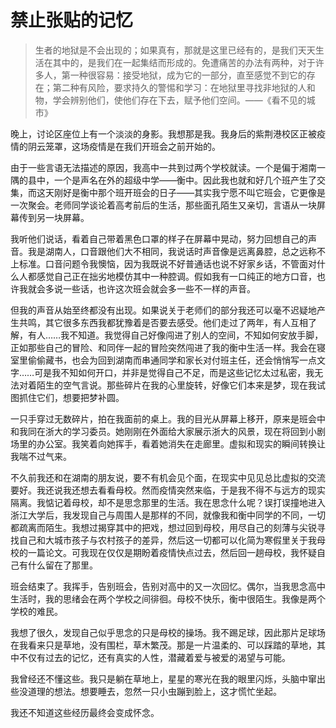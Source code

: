 # 禁止张贴的记忆

> 生者的地狱是不会出现的；如果真有，那就是这里已经有的，是我们天天生活在其中的，是我们在一起集结而形成的。免遭痛苦的办法有两种，对于许多人，第一种很容易：接受地狱，成为它的一部分，直至感觉不到它的存在；第二种有风险，要求持久的警惕和学习：在地狱里寻找非地狱的人和物，学会辨别他们，使他们存在下去，赋予他们空间。——《看不见的城市》

晚上，讨论区座位上有一个淡淡的身影。我想那是我。我身后的紫荆港校区正被疫情的阴云笼罩，这场疫情是在我们开班会之前开始的。

由于一些言语无法描述的原因，我高中一共到过两个学校就读。一个是偏于湘南一隅的县中，一个是声名在外的超级中学——衡中。因此我也就和好几个班产生了交集，而这天刚好是衡中那个班开班会的日子——其实我宁愿不叫它班会，它更像是一次聚会。老师同学谈论着高考前后的生活，那些面孔陌生又亲切，言语从一块屏幕传到另一块屏幕。

我听他们说话，看着自己带着黑色口罩的样子在屏幕中晃动，努力回想自己的声音。我是湖南人，口音跟他们大不相同，我说话时声音像是远离鼻腔，总之远称不上标准。口音问题令我懊恼，因为我既说不好普通话也说不好家乡话，不管面对什么人都感觉自己正在拙劣地模仿其中一种腔调。假如我有一口纯正的地方口音，也许我就会多说一些话，也许这次班会就会多一些不一样的声音。

但我的声音从始至终都没有出现。如果说关于老师们的部分我还可以毫不迟疑地产生共鸣，其它很多东西我都犹豫着是否要去感受。他们走过了两年，有人互相了解，有人……我不知道。我觉得自己好像闯进了别人的空间，不知如何安放手脚，正如那些自己的冒险、和同伴一起的冒险突然闯进了我的衡中生活一样。我会在寝室里偷偷藏书，也会为回到湖南而串通同学和家长对付班主任，还会悄悄写一点文字……可是我不知如何开口，并非是觉得自己不足，而是这些记忆太过私密，我无法对着陌生的空气言说。那些碎片在我的心里旋转，好像它们本来是梦，现在我试图抓住它们，想要把梦补圆。

一只手穿过无数碎片，拍在我面前的桌上。我的目光从屏幕上移开，原来是班会中和我同在浙大的学习委员。她刚刚在外面给大家展示浙大的风景，现在将回到小剧场里的办公室。我笑着向她挥手，看着她消失在走廊里。虚拟和现实的瞬间转换让我喘不过气来。

不久前我还和在湖南的朋友说，要不有机会见个面，在现实中见见总比虚拟的交流要好。我还说我还想去看看母校。然而疫情突然来临，于是我不得不与远方的现实隔离。我惦记着母校，却不是思念那里的生活。我在思念什么呢？误打误撞地进入浙江大学后，我发现自己与周围人是那样的不同，就像我和衡中同学的不同，一切都疏离而陌生。我想过揭穿其中的把戏，想过回到母校，用尽自己的刻薄与尖锐寻找自己和大城市孩子与农村孩子的差异，然后这一切都可以化简为寒假里关于我母校的一篇论文。可我现在仅仅是期盼着疫情快点过去，然后回一趟母校，我怀疑自己有什么留在了那里。

班会结束了。我挥手，告别班会，告别对高中的又一次回忆。偶尔，当我思念高中生活时，我的思绪会在两个学校之间徘徊。母校不快乐，衡中很陌生。我像是两个学校的难民。

我想了很久，发现自己似乎思念的只是母校的操场。我不踢足球，因此那片足球场在我看来只是草地，没有围栏，草木繁茂。那是一片温柔的、可以踩踏的草地，其中不仅有过去的记忆，还有真实的人性，潜藏着爱与被爱的渴望与可能。

我曾经还不懂这些。我只是躺在草地上，星星的寒光在我的眼里闪烁，头脑中窜出些没道理的想法。想要睡去，忽然一只小虫蹦到脸上，这才慌忙坐起。

我还不知道这些经历最终会变成怀念。